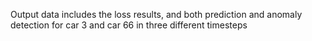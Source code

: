 Output data includes the loss results, and both prediction and anomaly detection for car 3 and car 66 in three different timesteps
